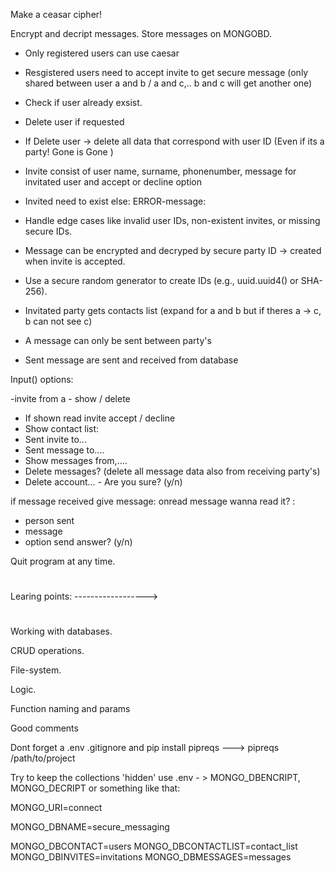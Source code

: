 Make a ceasar cipher!

Encrypt and decript messages.
Store messages on MONGOBD.

- Only registered users can use caesar
- Resgistered users need to accept invite to get secure message (only shared between user a and b / a and c,.. b and c will get another one)
- Check if user already exsist.
- Delete user if requested
- If Delete user -> delete all data that correspond with user ID (Even if its a party! Gone is Gone )
- Invite consist of user name, surname, phonenumber, message for invitated user and accept or decline option
- Invited need to exist else: ERROR-message:
- Handle edge cases like invalid user IDs, non-existent invites, or missing secure IDs.
- Message can be encrypted and decryped by secure party ID -> created when invite is accepted.
- Use a secure random generator to create IDs (e.g., uuid.uuid4() or SHA-256).

- Invitated party gets contacts list (expand for a and b but if theres a -> c, b can not see c)
- A message can only be sent between party's
- Sent message are sent and received from database

Input() options:

-invite from a - show / delete

- If shown read invite accept / decline
- Show contact list:
- Sent invite to...
- Sent message to....
- Show messages from,....
- Delete messages? (delete all message data also from receiving party's)
- Delete account... - Are you sure? (y/n)

if message received give message: onread message wanna read it? :

- person sent
- message
- option send answer? (y/n)

Quit program at any time.

#

#

Learing points: ------------------>

#

#

Working with databases.

CRUD operations.

File-system.

Logic.

Function naming and params

Good comments

Dont forget a .env .gitignore and pip install pipreqs ---> pipreqs /path/to/project

Try to keep the collections 'hidden' use .env - > MONGO_DBENCRIPT, MONGO_DECRIPT or something like that:

MONGO_URI=connect

MONGO_DBNAME=secure_messaging

MONGO_DBCONTACT=users
MONGO_DBCONTACTLIST=contact_list
MONGO_DBINVITES=invitations
MONGO_DBMESSAGES=messages
